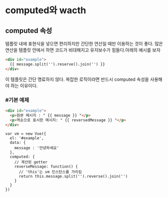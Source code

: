 # computed와 wacth

## computed 속성
템플릿 내에 표현식을 넣으면 편리하지만 간단한 연산일 때만 이용하는 것이 좋다. 많은 연산을 템플릿 안에서 하면 코드가 비대해지고 유지보수가 힘들다.아래의 예시를 보자
``` HTML
<div id="example">
  {{ message.split('').reserve().join('') }}
</div>
```

이 템플릿은 간단 명료하지 않다. 복잡한 로직이라면 반드시 computed 속성을 사용해야 하는 이유이다.

### #기본 예제
``` HTML
<div id="example">
  <p>원본 메시지 : " {{ message }} "</p>
  <p>역순으로 표시한 메시지: " {{ reversedMessage }} "</p>
</div>
```
``` JS
var vm = new Vue({
  el: '#example',
  data: {
    message : '안녕하세요'
  },
  computed: {
    // 계산된 getter
    reverseMessage: function() {
      // 'this'는 vm 인스턴스를 가리킴
      return this.message.split('').reverse().join('')
    }
  }
})
```